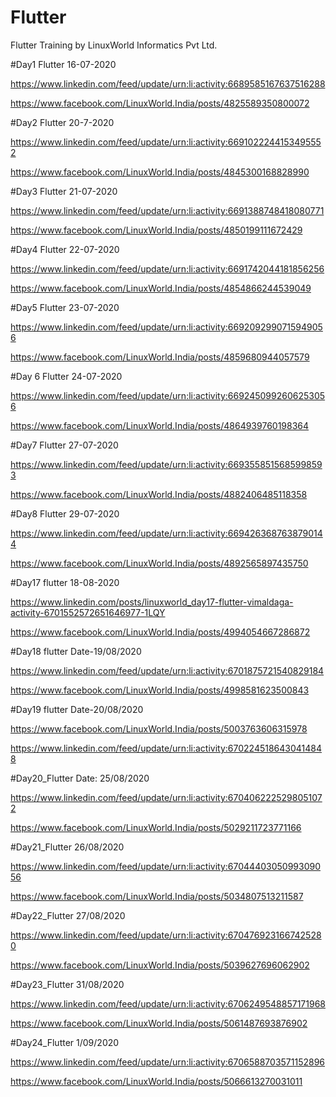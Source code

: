 # Flutter
Flutter Training by LinuxWorld Informatics Pvt Ltd.

#Day1 Flutter
16-07-2020

https://www.linkedin.com/feed/update/urn:li:activity:6689585167637516288

https://www.facebook.com/LinuxWorld.India/posts/4825589350800072




#Day2 Flutter
20-7-2020

https://www.linkedin.com/feed/update/urn:li:activity:6691022244153495552

https://www.facebook.com/LinuxWorld.India/posts/4845300168828990




#Day3 Flutter
21-07-2020

https://www.linkedin.com/feed/update/urn:li:activity:6691388748418080771

https://www.facebook.com/LinuxWorld.India/posts/4850199111672429



#Day4 Flutter
22-07-2020

https://www.linkedin.com/feed/update/urn:li:activity:6691742044181856256

https://www.facebook.com/LinuxWorld.India/posts/4854866244539049




#Day5 Flutter
23-07-2020


https://www.linkedin.com/feed/update/urn:li:activity:6692092990715949056

https://www.facebook.com/LinuxWorld.India/posts/4859680944057579




#Day 6 Flutter
24-07-2020

https://www.linkedin.com/feed/update/urn:li:activity:6692450992606253056

https://www.facebook.com/LinuxWorld.India/posts/4864939760198364




#Day7 Flutter
27-07-2020

https://www.linkedin.com/feed/update/urn:li:activity:6693558515685998593
 
https://www.facebook.com/LinuxWorld.India/posts/4882406485118358




#Day8 Flutter
29-07-2020

https://www.linkedin.com/feed/update/urn:li:activity:6694263687638790144

https://www.facebook.com/LinuxWorld.India/posts/4892565897435750




#Day17 flutter
18-08-2020

https://www.linkedin.com/posts/linuxworld_day17-flutter-vimaldaga-activity-6701552572651646977-1LQY

https://www.facebook.com/LinuxWorld.India/posts/4994054667286872




#Day18 flutter
Date-19/08/2020

https://www.linkedin.com/feed/update/urn:li:activity:6701875721540829184

https://www.facebook.com/LinuxWorld.India/posts/4998581623500843




#Day19 flutter
Date-20/08/2020

https://www.facebook.com/LinuxWorld.India/posts/5003763606315978

https://www.linkedin.com/feed/update/urn:li:activity:6702245186430414848




#Day20_Flutter
Date: 25/08/2020

https://www.linkedin.com/feed/update/urn:li:activity:6704062225298051072

https://www.facebook.com/LinuxWorld.India/posts/5029211723771166




#Day21_Flutter
26/08/2020

https://www.linkedin.com/feed/update/urn:li:activity:6704440305099309056

https://www.facebook.com/LinuxWorld.India/posts/5034807513211587




#Day22_Flutter
27/08/2020

https://www.linkedin.com/feed/update/urn:li:activity:6704769231667425280

https://www.facebook.com/LinuxWorld.India/posts/5039627696062902




#Day23_Flutter
31/08/2020

https://www.linkedin.com/feed/update/urn:li:activity:6706249548857171968

https://www.facebook.com/LinuxWorld.India/posts/5061487693876902




#Day24_Flutter
1/09/2020

https://www.linkedin.com/feed/update/urn:li:activity:6706588703571152896

https://www.facebook.com/LinuxWorld.India/posts/5066613270031011

